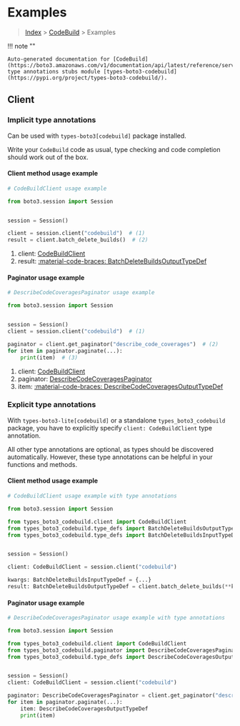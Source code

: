 # Examples

> [Index](../README.md) > [CodeBuild](./README.md) > Examples

!!! note ""

    Auto-generated documentation for [CodeBuild](https://boto3.amazonaws.com/v1/documentation/api/latest/reference/services/codebuild.html#codebuild)
    type annotations stubs module [types-boto3-codebuild](https://pypi.org/project/types-boto3-codebuild/).

## Client

### Implicit type annotations

Can be used with `types-boto3[codebuild]` package installed.

Write your `CodeBuild` code as usual,
type checking and code completion should work out of the box.


#### Client method usage example

```python
# CodeBuildClient usage example

from boto3.session import Session


session = Session()

client = session.client("codebuild")  # (1)
result = client.batch_delete_builds()  # (2)
```

1. client: [CodeBuildClient](./client.md)
2. result: [:material-code-braces: BatchDeleteBuildsOutputTypeDef](./type_defs.md#batchdeletebuildsoutputtypedef)



#### Paginator usage example

```python
# DescribeCodeCoveragesPaginator usage example

from boto3.session import Session


session = Session()
client = session.client("codebuild")  # (1)

paginator = client.get_paginator("describe_code_coverages")  # (2)
for item in paginator.paginate(...):
    print(item)  # (3)
```

1. client: [CodeBuildClient](./client.md)
2. paginator: [DescribeCodeCoveragesPaginator](./paginators.md#describecodecoveragespaginator)
3. item: [:material-code-braces: DescribeCodeCoveragesOutputTypeDef](./type_defs.md#describecodecoveragesoutputtypedef)




### Explicit type annotations

With `types-boto3-lite[codebuild]`
or a standalone `types_boto3_codebuild` package, you have to explicitly specify `client: CodeBuildClient` type annotation.

All other type annotations are optional, as types should be discovered automatically.
However, these type annotations can be helpful in your functions and methods.


#### Client method usage example

```python
# CodeBuildClient usage example with type annotations

from boto3.session import Session

from types_boto3_codebuild.client import CodeBuildClient
from types_boto3_codebuild.type_defs import BatchDeleteBuildsOutputTypeDef
from types_boto3_codebuild.type_defs import BatchDeleteBuildsInputTypeDef


session = Session()

client: CodeBuildClient = session.client("codebuild")

kwargs: BatchDeleteBuildsInputTypeDef = {...}
result: BatchDeleteBuildsOutputTypeDef = client.batch_delete_builds(**kwargs)
```



#### Paginator usage example

```python
# DescribeCodeCoveragesPaginator usage example with type annotations

from boto3.session import Session

from types_boto3_codebuild.client import CodeBuildClient
from types_boto3_codebuild.paginator import DescribeCodeCoveragesPaginator
from types_boto3_codebuild.type_defs import DescribeCodeCoveragesOutputTypeDef


session = Session()
client: CodeBuildClient = session.client("codebuild")

paginator: DescribeCodeCoveragesPaginator = client.get_paginator("describe_code_coverages")
for item in paginator.paginate(...):
    item: DescribeCodeCoveragesOutputTypeDef
    print(item)
```




